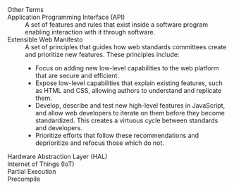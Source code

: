 <dl url="https://EcmaTC53.github.io/lexicon">Other Terms
<dt url="https://developer.mozilla.org/en-US/docs/Glossary/API">Application Programming Interface (API)
<dd>A set of features and rules that exist inside a software program enabling interaction with it through software.
<dt url="https://extensiblewebmanifesto.org/">Extensible Web Manifesto
<dd>A set of principles that guides how web standards committees create and prioritize new features. These principles include:
  <ul>
    <li>Focus on adding new low-level capabilities to the web platform that are secure and efficient.</li>
    <li>Expose low-level capabilities that explain existing features, such as HTML and CSS, allowing authors to understand and replicate them.</li>
    <li>Develop, describe and test new high-level features in JavaScript, and allow web developers to iterate on them before they become standardized. This creates a virtuous cycle between standards and developers.</li>
    <li>Prioritize efforts that follow these recommendations and deprioritize and refocus those which do not.</li>
  </ul>
<dt>Hardware Abstraction Layer (HAL)
<dd>
<dt>Internet of Things (IoT)
<dd>
<dt>Partial Execution
<dd>
<dt>Precompile
<dd>